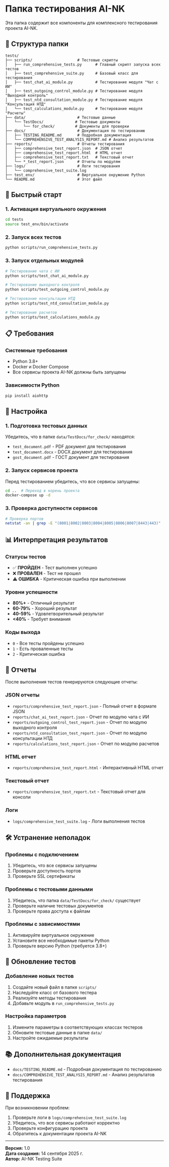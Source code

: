# Папка тестирования AI-NK

Эта папка содержит все компоненты для комплексного тестирования проекта AI-NK.

## 📁 Структура папки

```
tests/
├── scripts/                    # Тестовые скрипты
│   ├── run_comprehensive_tests.py      # Главный скрипт запуска всех тестов
│   ├── test_comprehensive_suite.py     # Базовый класс для тестирования
│   ├── test_chat_ai_module.py          # Тестирование модуля "Чат с ИИ"
│   ├── test_outgoing_control_module.py # Тестирование модуля "Выходной контроль"
│   ├── test_ntd_consultation_module.py # Тестирование модуля "Консультация НТД"
│   └── test_calculations_module.py     # Тестирование модуля "Расчеты"
├── data/                       # Тестовые данные
│   └── TestDocs/              # Тестовые документы
│       └── for_check/         # Документы для проверки
├── docs/                       # Документация по тестированию
│   ├── TESTING_README.md       # Подробная документация
│   └── COMPREHENSIVE_TEST_ANALYSIS_REPORT.md # Анализ результатов
├── reports/                    # Отчеты тестирования
│   ├── comprehensive_test_report.json  # JSON отчет
│   ├── comprehensive_test_report.html  # HTML отчет
│   ├── comprehensive_test_report.txt   # Текстовый отчет
│   └── *_test_report.json      # Отчеты по модулям
├── logs/                       # Логи тестирования
│   └── comprehensive_test_suite.log
├── test_env/                   # Виртуальное окружение Python
└── README.md                   # Этот файл
```

## 🚀 Быстрый старт

### 1. Активация виртуального окружения
```bash
cd tests
source test_env/bin/activate
```

### 2. Запуск всех тестов
```bash
python scripts/run_comprehensive_tests.py
```

### 3. Запуск отдельных модулей
```bash
# Тестирование чата с ИИ
python scripts/test_chat_ai_module.py

# Тестирование выходного контроля
python scripts/test_outgoing_control_module.py

# Тестирование консультации НТД
python scripts/test_ntd_consultation_module.py

# Тестирование расчетов
python scripts/test_calculations_module.py
```

## 📋 Требования

### Системные требования
- Python 3.8+
- Docker и Docker Compose
- Все сервисы проекта AI-NK должны быть запущены

### Зависимости Python
```bash
pip install aiohttp
```

## 🔧 Настройка

### 1. Подготовка тестовых данных
Убедитесь, что в папке `data/TestDocs/for_check/` находятся:
- `test_document.pdf` - PDF документ для тестирования
- `test_document.docx` - DOCX документ для тестирования
- `gost_document.pdf` - ГОСТ документ для тестирования

### 2. Запуск сервисов проекта
Перед тестированием убедитесь, что все сервисы запущены:
```bash
cd ..  # Переход в корень проекта
docker-compose up -d
```

### 3. Проверка доступности сервисов
```bash
# Проверка портов
netstat -an | grep -E "(8001|8002|8003|8004|8005|8006|8007|8443|443)"
```

## 📊 Интерпретация результатов

### Статусы тестов
- ✅ **ПРОЙДЕН** - Тест выполнен успешно
- ❌ **ПРОВАЛЕН** - Тест не прошел
- ⚠️ **ОШИБКА** - Критическая ошибка при выполнении

### Уровни успешности
- **80%+** - Отличный результат
- **60-79%** - Хороший результат
- **40-59%** - Удовлетворительный результат
- **<40%** - Требует внимания

### Коды выхода
- `0` - Все тесты пройдены успешно
- `1` - Есть проваленные тесты
- `2` - Критическая ошибка

## 📄 Отчеты

После выполнения тестов генерируются следующие отчеты:

### JSON отчеты
- `reports/comprehensive_test_report.json` - Полный отчет в формате JSON
- `reports/chat_ai_test_report.json` - Отчет по модулю чата с ИИ
- `reports/outgoing_control_test_report.json` - Отчет по модулю выходного контроля
- `reports/ntd_consultation_test_report.json` - Отчет по модулю консультации НТД
- `reports/calculations_test_report.json` - Отчет по модулю расчетов

### HTML отчет
- `reports/comprehensive_test_report.html` - Интерактивный HTML отчет

### Текстовый отчет
- `reports/comprehensive_test_report.txt` - Текстовый отчет для консоли

### Логи
- `logs/comprehensive_test_suite.log` - Логи выполнения тестов

## 🛠️ Устранение неполадок

### Проблемы с подключением
1. Убедитесь, что все сервисы запущены
2. Проверьте доступность портов
3. Проверьте SSL сертификаты

### Проблемы с тестовыми данными
1. Убедитесь, что папка `data/TestDocs/for_check/` существует
2. Проверьте наличие тестовых документов
3. Проверьте права доступа к файлам

### Проблемы с зависимостями
1. Активируйте виртуальное окружение
2. Установите все необходимые пакеты Python
3. Проверьте версию Python (требуется 3.8+)

## 🔄 Обновление тестов

### Добавление новых тестов
1. Создайте новый файл в папке `scripts/`
2. Наследуйте класс от базового тестера
3. Реализуйте методы тестирования
4. Добавьте модуль в `run_comprehensive_tests.py`

### Настройка параметров
1. Измените параметры в соответствующих классах тестеров
2. Обновите тестовые данные в папке `data/`
3. Настройте ожидаемые результаты

## 📚 Дополнительная документация

- `docs/TESTING_README.md` - Подробная документация по тестированию
- `docs/COMPREHENSIVE_TEST_ANALYSIS_REPORT.md` - Анализ результатов тестирования

## 🤝 Поддержка

При возникновении проблем:
1. Проверьте логи в `logs/comprehensive_test_suite.log`
2. Убедитесь, что все сервисы работают корректно
3. Проверьте конфигурацию проекта
4. Обратитесь к документации проекта AI-NK

---

**Версия:** 1.0  
**Дата создания:** 14 сентября 2025 г.  
**Автор:** AI-NK Testing Suite
